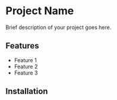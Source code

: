 # Project Name

Brief description of your project goes here.

## Features

- Feature 1
- Feature 2
- Feature 3

## Installation 